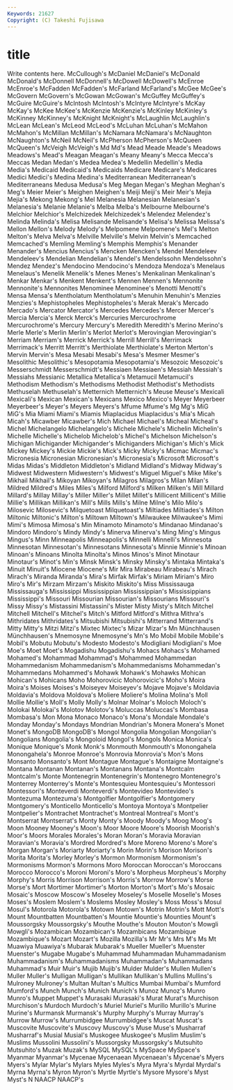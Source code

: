 ```yaml
---
Keywords: 21627 
Copyright: (C) Takeshi Fujisawa
---
```


# title

Write contents here.
McCullough's McDaniel McDaniel's McDonald McDonald's McDonnell McDonnell's McDowell McDowell's McEnroe
McEnroe's McFadden McFadden's McFarland McFarland's McGee McGee's McGovern McGovern's McGowan
McGowan's McGuffey McGuffey's McGuire McGuire's McIntosh McIntosh's McIntyre McIntyre's McKay
McKay's McKee McKee's McKenzie McKenzie's McKinley McKinley's McKinney McKinney's McKnight
McKnight's McLaughlin McLaughlin's McLean McLean's McLeod McLeod's McLuhan McLuhan's McMahon
McMahon's McMillan McMillan's McNamara McNamara's McNaughton McNaughton's McNeil McNeil's McPherson
McPherson's McQueen McQueen's McVeigh McVeigh's Md Md's Mead Meade Meade's
Meadows Meadows's Mead's Meagan Meagan's Meany Meany's Mecca Mecca's Meccas
Medan Medan's Medea Medea's Medellin Medellin's Media Media's Medicaid Medicaid's
Medicaids Medicare Medicare's Medicares Medici Medici's Medina Medina's Mediterranean Mediterranean's
Mediterraneans Medusa Medusa's Meg Megan Megan's Meghan Meghan's Meg's Meier
Meier's Meighen Meighen's Meiji Meiji's Meir Meir's Mejia Mejia's Mekong
Mekong's Mel Melanesia Melanesian Melanesian's Melanesia's Melanie Melanie's Melba Melba's
Melbourne Melbourne's Melchior Melchior's Melchizedek Melchizedek's Melendez Melendez's Melinda Melinda's
Melisa Melisande Melisande's Melisa's Melissa Melissa's Mellon Mellon's Melody Melody's
Melpomene Melpomene's Mel's Melton Melton's Melva Melva's Melville Melville's Melvin
Melvin's Memcached Memcached's Memling Memling's Memphis Memphis's Menander Menander's Mencius
Mencius's Mencken Mencken's Mendel Mendeleev Mendeleev's Mendelian Mendelian's Mendel's Mendelssohn
Mendelssohn's Mendez Mendez's Mendocino Mendocino's Mendoza Mendoza's Menelaus Menelaus's Menelik
Menelik's Menes Menes's Menkalinan Menkalinan's Menkar Menkar's Menkent Menkent's Mennen
Mennen's Mennonite Mennonite's Mennonites Menominee Menominee's Menotti Menotti's Mensa Mensa's
Mentholatum Mentholatum's Menuhin Menuhin's Menzies Menzies's Mephistopheles Mephistopheles's Merak Merak's
Mercado Mercado's Mercator Mercator's Mercedes Mercedes's Mercer Mercer's Mercia Mercia's
Merck Merck's Mercuries Mercurochrome Mercurochrome's Mercury Mercury's Meredith Meredith's Merino
Merino's Merle Merle's Merlin Merlin's Merlot Merlot's Merovingian Merovingian's Merriam
Merriam's Merrick Merrick's Merrill Merrill's Merrimack Merrimack's Merritt Merritt's Merthiolate
Merthiolate's Merton Merton's Mervin Mervin's Mesa Mesabi Mesabi's Mesa's Mesmer
Mesmer's Mesolithic Mesolithic's Mesopotamia Mesopotamia's Mesozoic Mesozoic's Messerschmidt Messerschmidt's Messiaen
Messiaen's Messiah Messiah's Messiahs Messianic Metallica Metallica's Metamucil Metamucil's Methodism
Methodism's Methodisms Methodist Methodist's Methodists Methuselah Methuselah's Metternich Metternich's Meuse
Meuse's Mexicali Mexicali's Mexican Mexican's Mexicans Mexico Mexico's Meyer Meyerbeer
Meyerbeer's Meyer's Meyers Meyers's Mfume Mfume's Mg Mg's MiG MiG's
Mia Miami Miami's Miamis Miaplacidus Miaplacidus's Mia's Micah Micah's Micawber
Micawber's Mich Michael Michael's Micheal Micheal's Michel Michelangelo Michelangelo's Michele
Michele's Michelin Michelin's Michelle Michelle's Michelob Michelob's Michel's Michelson Michelson's
Michigan Michigander Michigander's Michiganders Michigan's Mich's Mick Mickey Mickey's Mickie
Mickie's Mick's Micky Micky's Micmac Micmac's Micronesia Micronesian Micronesian's Micronesia's
Microsoft Microsoft's Midas Midas's Middleton Middleton's Midland Midland's Midway Midway's
Midwest Midwestern Midwestern's Midwest's Miguel Miguel's Mike Mike's Mikhail Mikhail's
Mikoyan Mikoyan's Milagros Milagros's Milan Milan's Mildred Mildred's Miles Miles's
Milford Milford's Milken Milken's Mill Millard Millard's Millay Millay's Miller
Miller's Millet Millet's Millicent Millicent's Millie Millie's Millikan Millikan's Mill's
Mills Mills's Milne Milne's Milo Milo's Milosevic Milosevic's Milquetoast Milquetoast's
Miltiades Miltiades's Milton Miltonic Miltonic's Milton's Miltown Miltown's Milwaukee Milwaukee's
Mimi Mimi's Mimosa Mimosa's Min Minamoto Minamoto's Mindanao Mindanao's Mindoro
Mindoro's Mindy Mindy's Minerva Minerva's Ming Ming's Mingus Mingus's Minn
Minneapolis Minneapolis's Minnelli Minnelli's Minnesota Minnesotan Minnesotan's Minnesotans Minnesota's Minnie
Minnie's Minoan Minoan's Minoans Minolta Minolta's Minos Minos's Minot Minotaur
Minotaur's Minot's Min's Minsk Minsk's Minsky Minsky's Mintaka Mintaka's Minuit
Minuit's Miocene Miocene's Mir Mira Mirabeau Mirabeau's Mirach Mirach's Miranda
Miranda's Mira's Mirfak Mirfak's Miriam Miriam's Miro Miro's Mir's Mirzam
Mirzam's Miskito Miskito's Miss Mississauga Mississauga's Mississippi Mississippian Mississippian's Mississippians
Mississippi's Missouri Missourian Missourian's Missourians Missouri's Missy Missy's Mistassini Mistassini's
Mister Misty Misty's Mitch Mitchel Mitchell Mitchell's Mitchel's Mitch's Mitford
Mitford's Mithra Mithra's Mithridates Mithridates's Mitsubishi Mitsubishi's Mitterrand Mitterrand's Mitty
Mitty's Mitzi Mitzi's Mixtec Mixtec's Mizar Mizar's Mn Münchhausen Münchhausen's
Mnemosyne Mnemosyne's Mn's Mo Mobil Mobile Mobile's Mobil's Mobutu Mobutu's
Modesto Modesto's Modigliani Modigliani's Moe Moe's Moet Moet's Mogadishu Mogadishu's
Mohacs Mohacs's Mohamed Mohamed's Mohammad Mohammad's Mohammed Mohammedan Mohammedanism Mohammedanism's
Mohammedanisms Mohammedan's Mohammedans Mohammed's Mohawk Mohawk's Mohawks Mohican Mohican's Mohicans
Moho Mohorovicic Mohorovicic's Moho's Moira Moira's Moises Moises's Moiseyev Moiseyev's
Mojave Mojave's Moldavia Moldavia's Moldova Moldova's Moliere Moliere's Molina Molina's
Moll Mollie Mollie's Moll's Molly Molly's Molnar Molnar's Moloch Moloch's
Molokai Molokai's Molotov Molotov's Moluccas Moluccas's Mombasa Mombasa's Mon Mona
Monaco Monaco's Mona's Mondale Mondale's Monday Monday's Mondays Mondrian Mondrian's
Monera Monera's Monet Monet's MongoDB MongoDB's Mongol Mongolia Mongolian Mongolian's
Mongolians Mongolia's Mongoloid Mongol's Mongols Monica Monica's Monique Monique's Monk
Monk's Monmouth Monmouth's Monongahela Monongahela's Monroe Monroe's Monrovia Monrovia's Mon's
Mons Monsanto Monsanto's Mont Montague Montague's Montaigne Montaigne's Montana Montanan
Montanan's Montanans Montana's Montcalm Montcalm's Monte Montenegrin Montenegrin's Montenegro Montenegro's
Monterrey Monterrey's Monte's Montesquieu Montesquieu's Montessori Montessori's Monteverdi Monteverdi's Montevideo
Montevideo's Montezuma Montezuma's Montgolfier Montgolfier's Montgomery Montgomery's Monticello Monticello's Montoya
Montoya's Montpelier Montpelier's Montrachet Montrachet's Montreal Montreal's Mont's Montserrat Montserrat's
Monty Monty's Moody Moody's Moog Moog's Moon Mooney Mooney's Moon's
Moor Moore Moore's Moorish Moorish's Moor's Moors Morales Morales's Moran
Moran's Moravia Moravian Moravian's Moravia's Mordred Mordred's More Moreno Moreno's
More's Morgan Morgan's Moriarty Moriarty's Morin Morin's Morison Morison's Morita
Morita's Morley Morley's Mormon Mormonism Mormonism's Mormonisms Mormon's Mormons Moro
Moroccan Moroccan's Moroccans Morocco Morocco's Moroni Moroni's Moro's Morpheus Morpheus's
Morphy Morphy's Morris Morrison Morrison's Morris's Morrow Morrow's Morse Morse's
Mort Mortimer Mortimer's Morton Morton's Mort's Mo's Mosaic Mosaic's Moscow
Moscow's Moseley Moseley's Moselle Moselle's Moses Moses's Moslem Moslem's Moslems
Mosley Mosley's Moss Moss's Mosul Mosul's Motorola Motorola's Motown Motown's
Motrin Motrin's Mott Mott's Mount Mountbatten Mountbatten's Mountie Mountie's Mounties
Mount's Moussorgsky Moussorgsky's Mouthe Mouthe's Mouton Mouton's Mowgli Mowgli's Mozambican
Mozambican's Mozambicans Mozambique Mozambique's Mozart Mozart's Mozilla Mozilla's Mr Mr's
Mrs M's Ms Mt Muawiya Muawiya's Mubarak Mubarak's Mueller Mueller's
Muenster Muenster's Mugabe Mugabe's Muhammad Muhammadan Muhammadanism Muhammadanism's Muhammadanisms Muhammadan's
Muhammadans Muhammad's Muir Muir's Mujib Mujib's Mulder Mulder's Mullen Mullen's
Muller Muller's Mulligan Mulligan's Mullikan Mullikan's Mullins Mullins's Mulroney Mulroney's
Multan Multan's Multics Mumbai Mumbai's Mumford Mumford's Munch Munch's Munich
Munich's Munoz Munoz's Munro Munro's Muppet Muppet's Murasaki Murasaki's Murat
Murat's Murchison Murchison's Murdoch Murdoch's Muriel Muriel's Murillo Murillo's Murine
Murine's Murmansk Murmansk's Murphy Murphy's Murray Murray's Murrow Murrow's Murrumbidgee
Murrumbidgee's Muscat Muscat's Muscovite Muscovite's Muscovy Muscovy's Muse Muse's Musharraf
Musharraf's Musial Musial's Muskogee Muskogee's Muslim Muslim's Muslims Mussolini Mussolini's
Mussorgsky Mussorgsky's Mutsuhito Mutsuhito's Muzak Muzak's MySQL MySQL's MySpace MySpace's
Myanmar Myanmar's Mycenae Mycenaean Mycenaean's Mycenae's Myers Myers's Mylar Mylar's
Mylars Myles Myles's Myra Myra's Myrdal Myrdal's Myrna Myrna's Myron
Myron's Myrtle Myrtle's Mysore Mysore's Myst Myst's N NAACP NAACP's
